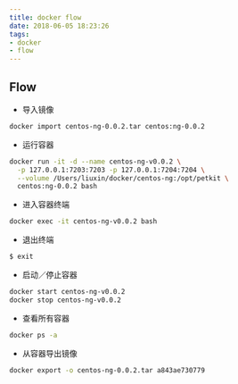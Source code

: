 ```yaml
---
title: docker flow
date: 2018-06-05 18:23:26
tags:
- docker
- flow
---
```


## Flow

- 导入镜像

```bash
docker import centos-ng-0.0.2.tar centos:ng-0.0.2
```

- 运行容器

```bash
docker run -it -d --name centos-ng-v0.0.2 \
  -p 127.0.0.1:7203:7203 -p 127.0.0.1:7204:7204 \
  --volume /Users/liuxin/docker/centos-ng:/opt/petkit \
  centos:ng-0.0.2 bash
```

- 进入容器终端

```bash
docker exec -it centos-ng-v0.0.2 bash
```

- 退出终端

```bash
$ exit
```

- 启动／停止容器

```bash
docker start centos-ng-v0.0.2
docker stop centos-ng-v0.0.2
```

- 查看所有容器

```bash
docker ps -a
```

- 从容器导出镜像

```bash
docker export -o centos-ng-0.0.2.tar a843ae730779
```

